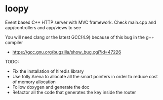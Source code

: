 loopy
=====

Event based C++ HTTP server with MVC framework. Check main.cpp and app/controllers and app/views to see 

You will need clang or the latest GCC(4.9) because of this bug in the g++ compiler
* https://gcc.gnu.org/bugzilla/show_bug.cgi?id=47226

TODO:
* Fix the installation of hiredis library
* Use folly Arena to allocate all the smart pointers in order to reduce
  cost of memory allocation
* Follow doxygen and generate the doc
* Refactor all the code that generates the key inside the router
